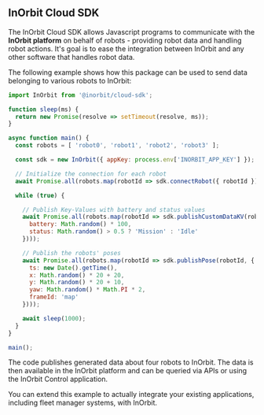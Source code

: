 InOrbit Cloud SDK
---

The InOrbit Cloud SDK allows Javascript programs to communicate with the **InOrbit platform**
on behalf of robots - providing robot data and handling robot actions.
It's goal is to ease the integration between InOrbit and any other software that 
handles robot data.

The following example shows how this package can be used to send data belonging
to various robots to InOrbit:

```javascript
import InOrbit from '@inorbit/cloud-sdk';

function sleep(ms) {
  return new Promise(resolve => setTimeout(resolve, ms));
}

async function main() {
  const robots = [ 'robot0', 'robot1', 'robot2', 'robot3' ];

  const sdk = new InOrbit({ appKey: process.env['INORBIT_APP_KEY'] });

  // Initialize the connection for each robot
  await Promise.all(robots.map(robotId => sdk.connectRobot({ robotId })));

  while (true) {

    // Publish Key-Values with battery and status values
    await Promise.all(robots.map(robotId => sdk.publishCustomDataKV(robotId, {
      battery: Math.random() * 100,
      status: Math.random() > 0.5 ? 'Mission' : 'Idle'
    })));

    // Publish the robots' poses
    await Promise.all(robots.map(robotId => sdk.publishPose(robotId, {
      ts: new Date().getTime(),
      x: Math.random() * 20 + 20,
      y: Math.random() * 20 + 10,
      yaw: Math.random() * Math.PI * 2,
      frameId: 'map'
    })));

    await sleep(1000);
  }
}

main();
```

The code publishes generated data about four robots to InOrbit. The data is then
available in the InOrbit platform and can be queried via APIs or using the InOrbit Control application.

You can extend this example to actually integrate your existing applications, including fleet manager systems,
with InOrbit.
